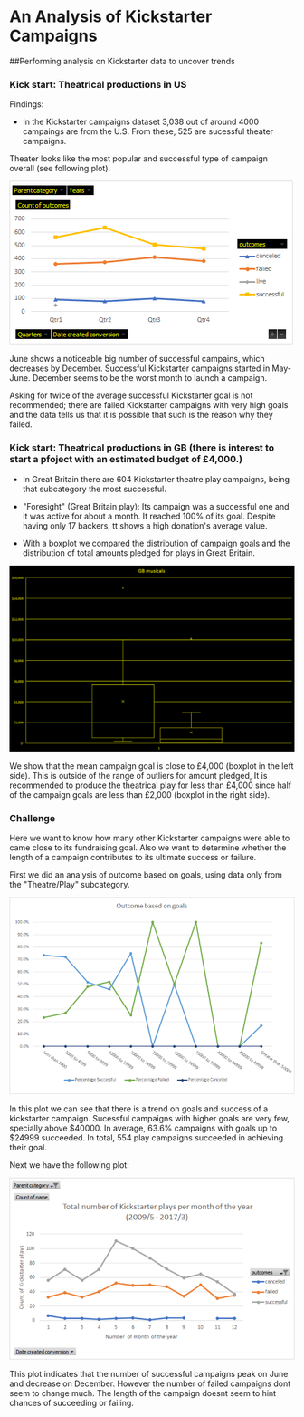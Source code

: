 # An Analysis of Kickstarter Campaigns
##Performing analysis on Kickstarter data to uncover trends


### Kick start: Theatrical productions in US

Findings:

* In the Kickstarter campaigns dataset 3,038 out of around 4000 campaings are from the U.S. From these, 525 are sucessful theater campaigns.

Theater looks like the most popular and successful type of campaign overall (see following plot). 

![Plot 2](graphic_2.png)

June shows a noticeable big number of successful campains, which decreases by December. Successful Kickstarter campaigns started in May-June. December seems to be the worst month to launch a campaign.


Asking for twice of the average successful Kickstarter goal is not recommended; there are failed Kickstarter campaigns with very high goals and the data tells us that it is possible that such is the reason why they failed.


### Kick start: Theatrical productions in GB (there is interest to start a pfoject with an estimated budget of £4,000.)

* In Great Britain there are 604 Kickstarter theatre play campaigns, being that subcategory the most successful.
* "Foresight" (Great Britain play): Its campaign was a successful one and it was active for about a month. It reached 100% of its goal. 
  Despite having only 17 backers, tt shows a high donation's average value. 
  
* With a boxplot we compared the distribution of campaign goals and the distribution of total amounts pledged for plays in Great Britain.
 
![Plot 3](graphic_3.png)

We show that the mean campaign goal is close to £4,000 (boxplot in the left side). This is outside of the range of outliers for amount pledged, It is recommended to produce the theatrical play for less than £4,000 since half of the campaign goals are less than £2,000 (boxplot in the right side).


### Challenge

Here we want to know how many other Kickstarter campaigns were able to came close to its fundraising goal.
Also we want to determine whether the length of a campaign contributes to its ultimate success or failure.

First we did an analysis of outcome based on goals, using data only from the "Theatre/Play" subcategory.

![C_Plot 1](challenge_plot1.png)

In this plot we can see that there is a trend on goals and success of a kickstarter campaign. Sucessful campaigns with higher goals are very few, specially above $40000. In average, 63.6% campaigns with goals up to $24999 succeeded. In total, 554 play campaigns succeeded in achieving their goal.

Next we have the following plot:

![C_Plot 2](challenge_plot2.png)

This plot indicates that the number of successful campaigns peak on June and decrease on December. However the number of failed campaigns dont seem to change much. The length of the campaign doesnt seem to hint chances of succeeding or failing.



